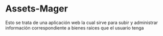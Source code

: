# Assets-Mager

Esto se trata de una aplicación web la cual sirve para subir y administrar información correspondiente a bienes raices que el usuario tenga
